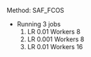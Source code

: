 Method: SAF_FCOS

- Running 3 jobs
    1. LR 0.01 Workers 8
    2. LR 0.001 Workers 8
    3. LR 0.01 Workers 16